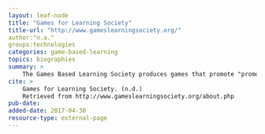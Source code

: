 ```yaml
---
layout: leaf-node
title: "Games for Learning Society"
title-url: "http://www.gameslearningsociety.org/"
author:"n.a."
groups:technologies
categories: game-based-learning
topics: biographies
summary: >
    The Games Based Learning Society produces games that promote "promote engaged learning about biological systems, civic activism, self-regulating attention, empathy, programming, literacy, and many other domains."
cite: >
    Games for Learning Society. (n.d.) 
    Retrieved from http://www.gameslearningsociety.org/about.php
pub-date: 
added-date: 2017-04-30
resource-type: external-page
---
```


